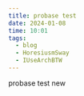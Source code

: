 ```yaml
---
title: probase test
date: 2024-01-08
time: 10:01
tags:
  - blog
  - HoresiusmSway
  - IUseArchBTW
---
```

probase test
new